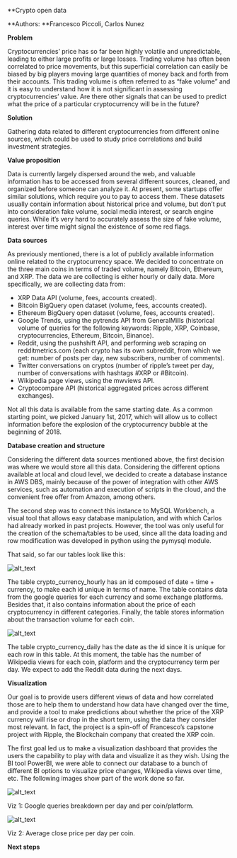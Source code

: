 **Crypto open data

**Authors: **Francesco Piccoli, Carlos Nunez

**Problem**

Cryptocurrencies’ price has so far been highly volatile and unpredictable, leading to either large profits or large losses. Trading volume has often been correlated to price movements, but this superficial correlation can easily be biased by big players moving large quantities of money back and forth from their accounts. This trading volume is often referred to as “fake volume” and it is easy to understand how it is not significant in assessing cryptocurrencies’ value. Are there other signals that can be used to predict what the price of a particular cryptocurrency will be in the future? 

**Solution**

Gathering data related to different cryptocurrencies from different online sources, which could be used to study price correlations and build investment strategies.

**Value proposition**

Data is currently largely dispersed around the web, and valuable information has to be accessed from several different sources, cleaned, and organized before someone can analyze it. At present, some startups offer similar solutions, which require you to pay to access them. These datasets usually contain information about historical price and volume, but don’t put into consideration fake volume, social media interest, or search engine queries. While it’s very hard to accurately assess the size of fake volume, interest over time might signal the existence of some red flags. 

**Data sources** 

As previously mentioned, there is a lot of publicly available information online related to the cryptocurrency space. We decided to concentrate on the three main coins in terms of traded volume, namely Bitcoin, Ethereum, and XRP. The data we are collecting is either hourly or daily data. More specifically, we are collecting data from: 



*   XRP Data API (volume, fees, accounts created).
*   Bitcoin BigQuery open dataset (volume, fees, accounts created).
*   Ethereum BigQuery open dataset (volume, fees, accounts created).
*   Google Trends, using the pytrends API from GeneralMills (historical volume of queries for the following keywords: Ripple, XRP, Coinbase, cryptocurrencies, Ethereum, Bitcoin, Binance).
*   Reddit, using the pushshift API, and performing web scraping on redditmetrics.com (each crypto has its own subreddit, from which we get: number of posts per day, new subscribers, number of comments).
*   Twitter conversations on cryptos (number of ripple’s tweet per day, number of conversations with hashtags #XRP or #Bitcoin).
*   Wikipedia page views, using the mwviews API.
*   Cryptocompare API (historical aggregated prices across different exchanges).

Not all this data is available from the same starting date. As a common starting point, we picked January 1st, 2017, which will allow us to collect information before the explosion of the cryptocurrency bubble at the beginning of 2018. 

**Database creation and structure**

Considering the different data sources mentioned above, the first decision was where we would store all this data. Considering the different options available at local and cloud level, we decided to create a database instance in AWS DBS, mainly because of the power of integration with other AWS services, such as automation and execution of scripts in the cloud, and the convenient free offer from Amazon, among others.

The second step was to connect this instance to MySQL Workbench, a visual tool that allows easy database manipulation, and with which Carlos had already worked in past projects. However, the tool was only useful for the creation of the schema/tables to be used, since all the data loading and row modification was developed in python using the pymysql module.

That said, so far our tables look like this:

![alt_text](images/Midterm-report0.png "image_tooltip")


The table crypto_currency_hourly has an id composed of date + time + currency, to make each id unique in terms of name. The table contains data from the google queries for each currency and some exchange platforms. Besides that, it also contains information about the price of each cryptocurrency in different categories. Finally, the table stores information about the transaction volume for each coin.

![alt_text](images/Midterm-report1.png "image_tooltip")


The table crypto_currency_daily has the date as the id since it is unique for each row in this table. At this moment, the table has the number of Wikipedia views for each coin, platform and the cryptocurrency term per day. We expect to add the Reddit data during the next days.

**Visualization**

Our goal is to provide users different views of data and how correlated those are to help them to understand how data have changed over the time, and provide a tool to make predictions about whether the price of the XRP currency will rise or drop in the short term, using the data they consider most relevant. In fact, the project is a spin-off of Francesco’s capstone project with Ripple, the Blockchain company that created the XRP coin.

The first goal led us to make a visualization dashboard that provides the users the capability to play with data and visualize it as they wish. Using the BI tool PowerBI, we were able to connect our database to a bunch of different BI options to visualize price changes, Wikipedia views over time, etc. The following images show part of the work done so far.

![alt_text](images/Midterm-report2.png "image_tooltip")


Viz 1: Google queries breakdown per day and per coin/platform.


![alt_text](images/Midterm-report3.png "image_tooltip")


Viz 2: Average close price per day per coin.

**Next steps**
